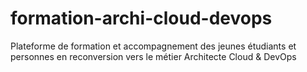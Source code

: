 # formation-archi-cloud-devops
Plateforme de formation et accompagnement des jeunes étudiants et personnes en reconversion vers le métier Architecte Cloud &amp; DevOps 
